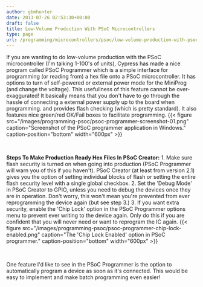 ```yaml
---
author: gbmhunter
date: 2013-07-26 02:53:30+00:00
draft: false
title: Low-Volume Production With PSoC Microcontrollers
type: page
url: /programming/microcontrollers/psoc/low-volume-production-with-psoc-microcontrollers
---
```


If you are wanting to do low-volume production with the PSoC microcontroller (I'm talking 1-100's of units), Cypress has made a nice program called PSoC Programmer which is a simple interface for programming (or reading from) a hex file onto a PSoC microcontroller. It has options to turn of self-powered or external power mode for the MiniProg (and change the voltage). This usefullness of this feature cannot be over-exaggurated! It basically means that you don't have to go through the hassle of connecting a external power supply up to the board when programming. and provides flash checking (which is pretty standard). It also features nice green/red OK/Fail boxes to facilitate programming. {{< figure src="/images/programming-psoc/psoc-programmer-screenshot-01.png" caption="Screenshot of the PSoC programmer application in Windows." caption-position="bottom" width="600px" >}}

 

**Steps To Make Production Ready Hex Files In PSoC Creator:**  1. Make sure flash security is turned on when going into production (PSoC Programmer will warn you of this if you haven't). PSoC Creator (at least from version 2.1) gives you the option of setting individual blocks of flash or setting the entire flash security level with a single global checkbox.  2. Set the 'Debug Mode' in PSoC Creator to GPIO, unless you need to debug the devices once they are in operation. Don't worry, this won't mean you're prevented from ever reprogramming the device again (but see step 3.)  3. If you want extra security, enable the 'Chip Lock' option in the PSoC Programmer options menu to prevent ever writing to the device again. Only do this if you are confident that you will never need or want to reprogram the IC again. {{< figure src="/images/programming-psoc/psoc-programmer-chip-lock-enabled.png" caption="The 'Chip Lock Enabled' option in PSoC programmer." caption-position="bottom" width="600px" >}}

 

One feature I'd like to see in the PSoC Programmer is the option to automatically program a device as soon as it's connected. This would be easy to implement and make batch programming even easier!
